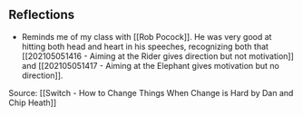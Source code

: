 ## Reflections
- Reminds me of my class with [[Rob Pocock]]. He was very good at hitting both head and heart in his speeches, recognizing both that [[202105051416 - Aiming at the Rider gives direction but not motivation]] and [[202105051417 - Aiming at the Elephant gives motivation but no direction]].

Source: [[Switch - How to Change Things When Change is Hard by Dan and Chip Heath]]
